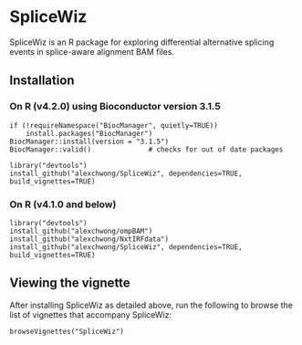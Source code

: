 # SpliceWiz
SpliceWiz is an R package for exploring differential alternative splicing events in splice-aware alignment BAM files.

## Installation 

### On R (v4.2.0) using Bioconductor version 3.1.5

```
if (!requireNamespace("BiocManager", quietly=TRUE))
    install.packages("BiocManager")
BiocManager::install(version = "3.1.5")
BiocManager::valid()              # checks for out of date packages

library("devtools")
install_github("alexchwong/SpliceWiz", dependencies=TRUE, build_vignettes=TRUE)
```

### On R (v4.1.0 and below)

```
library("devtools")
install_github("alexchwong/ompBAM")
install_github("alexchwong/NxtIRFdata")
install_github("alexchwong/SpliceWiz", dependencies=TRUE, build_vignettes=TRUE)
```

## Viewing the vignette

After installing SpliceWiz as detailed above, run the following to browse the list of vignettes that accompany SpliceWiz:

```
browseVignettes("SpliceWiz")
```
